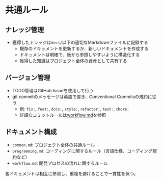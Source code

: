 # 共通ルール

## ナレッジ管理

- 獲得したナレッジは`docs/`以下の適切なMarkdownファイルに記録する
  - 既存のドキュメントを更新するか、新しいドキュメントを作成する
  - ドキュメントは明確で、後から参照しやすいように構造化する
  - 獲得した知識はプロジェクト全体の資産として共有する

## バージョン管理

- TODO管理はGitHub Issueを使用して行う
- git commitのメッセージは英語で書き、Conventional Commitsの規約に従う
  - 例: `fix:`, `feat:`, `docs:`, `style:`, `refactor:`, `test:`, `chore:`
  - 詳細なコミットルールは[workflow.md](workflow.md)を参照

## ドキュメント構成

- `common.md`: プロジェクト全体の共通ルール
- `programming.md`: コーディングに関するルール（言語仕様、コーディング規約など）
- `workflow.md`: 開発プロセスの流れに関するルール

各ドキュメントは相互に参照し、重複を避けることで一貫性を保つ。